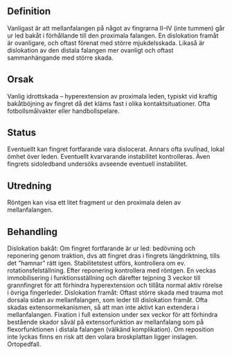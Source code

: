 ## Definition

Vanligast är att mellanfalangen på något av fingrarna II–IV (inte tummen) går ur led bakåt i förhållande till den proximala falangen. En dislokation framåt är ovanligare, och oftast förenat med större mjukdelsskada. Likaså är dislokation av den distala falangen mer ovanligt och oftast sammanhängande med större skada.

## Orsak

Vanlig idrottskada – hyperextension av proximala leden, typiskt vid kraftig bakåtböjning av fingret då det kläms fast i olika kontaktsituationer. Ofta fotbollsmålvakter eller handbollspelare.

## Status

Eventuellt kan fingret fortfarande vara dislocerat. Annars ofta svullnad, lokal ömhet över leden. Eventuellt kvarvarande instabilitet kontrolleras. Även fingrets sidoledband undersöks avseende eventuell instabilitet.

## Utredning

Röntgen kan visa ett litet fragment ur den proximala delen av mellanfalangen.

## Behandling

Dislokation bakåt: Om fingret fortfarande är ur led: bedövning och reponering genom traktion, dvs att fingret dras i fingrets längdriktning, tills det ”hamnar” rätt igen. Stabilitetstest utförs, kontrollera om ev. rotationsfelställning. Efter reponering kontrollera med röntgen.
En veckas immobilisering i funktionsställning och därefter tejpning 3 veckor till grannfingret för att förhindra hyperextension och tillåta normal aktiv rörelse i övriga fingerleder.
Dislokation framåt: Oftast större skada med trauma mot dorsala sidan av mellanfalangen, som leder till dislokation framåt. Ofta skadas extensormekanismen, så att man inte aktivt kan extendera i mellanfalangen. Fixation i full extension under sex veckor för att förhindra bestående skador såväl på extensorfunktion av mellanfalang som på flexorfunktionen i distala falangen (välkänd komplikation). Om reposition inte lyckas finns en risk att den volara broskplattan ligger inslagen. Ortopedfall.

